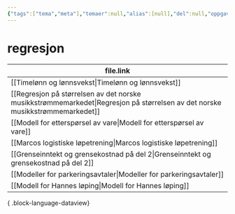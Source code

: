 ```yaml
---
{"tags":["tema","meta"],"temaer":null,"alias":[null],"del":null,"oppgave":null,"fag":null,"eksamen":null,"dg-publish":true,"title":"regresjon","date":"2023-06-01","modified":"2023-06-01","permalink":"/temaer/regresjon/","dgPassFrontmatter":true}
---
```



# regresjon
| file.link                                                                                                                       |
| ------------------------------------------------------------------------------------------------------------------------------- |
| [[Timelønn og lønnsvekst\|Timelønn og lønnsvekst]]                                                                           |
| [[Regresjon på størrelsen av det norske musikkstrømmemarkedet\|Regresjon på størrelsen av det norske musikkstrømmemarkedet]] |
| [[Modell for etterspørsel av vare\|Modell for etterspørsel av vare]]                                                         |
| [[Marcos logistiske løpetrening\|Marcos logistiske løpetrening]]                                                             |
| [[Grenseinntekt og grensekostnad på del 2\|Grenseinntekt og grensekostnad på del 2]]                                         |
| [[Modeller for parkeringsavtaler\|Modeller for parkeringsavtaler]]                                                           |
| [[Modell for Hannes løping\|Modell for Hannes løping]]                                                                       |

{ .block-language-dataview}
